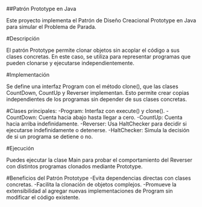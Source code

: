 ##Patrón Prototype en Java

Este proyecto implementa el Patrón de Diseño Creacional Prototype en Java para simular el Problema de Parada.

#Descripción

El patrón Prototype permite clonar objetos sin acoplar el código a sus clases concretas. En este caso, se utiliza para representar programas que pueden clonarse y ejecutarse independientemente.

#Implementación

Se define una interfaz Program con el método clone(), que las clases CountDown, CountUp y Reverser implementan. Esto permite crear copias independientes de los programas sin depender de sus clases concretas.

#Clases principales:
-Program: Interfaz con execute() y clone().
-CountDown: Cuenta hacia abajo hasta llegar a cero.
-CountUp: Cuenta hacia arriba indefinidamente.
-Reverser: Usa HaltChecker para decidir si ejecutarse indefinidamente o detenerse.
-HaltChecker: Simula la decisión de si un programa se detiene o no.

#Ejecución

Puedes ejecutar la clase Main para probar el comportamiento del Reverser con distintos programas clonados mediante Prototype.

#Beneficios del Patrón Prototype
-Evita dependencias directas con clases concretas.
-Facilita la clonación de objetos complejos.
-Promueve la extensibilidad al agregar nuevas implementaciones de Program sin modificar el código existente.
